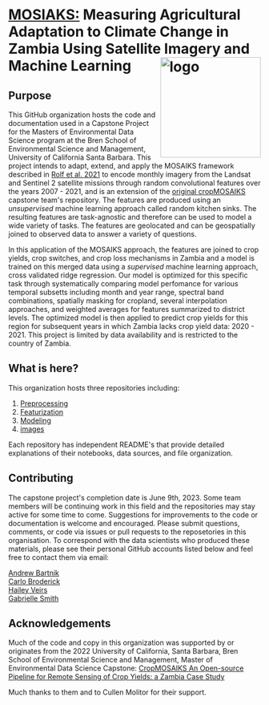 # [MOSIAKS:](https://bren.ucsb.edu/projects/measuring-agricultural-adaptation-climate-change-zambia-using-satellite-imagery-and) Measuring Agricultural Adaptation to Climate Change in Zambia Using Satellite Imagery and Machine Learning <img src="https://github.com/cropmosaiks/NDVI_Images/blob/main/images/cropMOSAIKS_hex.png?raw=true" alt="logo" align="right" height=200px/>

## Purpose

This GitHub organization hosts the code and documentation used in a Capstone Project for the Masters of Environmental Data Science program at the Bren School of Environmental Science and Management, University of California Santa Barbara. This project intends to adapt, extend, and apply the MOSAIKS framework described in [Rolf et al. 2021](https://www.nature.com/articles/s41467-021-24638-z) to encode monthly imagery from the Landsat and Sentinel 2 satellite missions through random convolutional features over the years 2007 - 2021, and is an extension of the [original cropMOSAIKS](https://github.com/cropmosaiks) capstone team's repository. The features are produced using an _unsupervised_ machine learning approach called random kitchen sinks. The resulting features are task-agnostic and therefore can be used to model a wide variety of tasks. The features are geolocated and can be geospatially joined to observed data to answer a variety of questions. 

In this application of the MOSAIKS approach, the features are joined to crop yields, crop switches, and crop loss mechanisms in Zambia and a model is trained on this merged data using a _supervised_ machine learning approach, cross validated ridge regression. Our model is optimized for this specific task through systematically comparing model perfomance for various temporal subsetts including month and year range, spectral band combinations, spatially masking for cropland, several interpolation approaches, and weighted averages for features summarized to district levels. The optimized model is then applied to predict crop yields for this region for subsequent years in which Zambia lacks crop yield data: 2020 - 2021. This project is limited by data availability and is restricted to the country of Zambia.

## What is here?

This organization hosts three repositories including:
 1. [Preprocessing](https://github.com/mosaiks-capstone/Preprocessing)
 2. [Featurization](https://github.com/mosaiks-capstone/Featurization)
 3. [Modeling](https://github.com/mosaiks-capstone/Modeling)
 4. [images](https://github.com/mosaiks-capstone/Visualizations)

Each repository has independent README's that provide detailed explanations of their notebooks, data sources, and file organization.

## Contributing

The capstone project's completion date is June 9th, 2023. Some team members will be continuing work in this field and the repositories may stay active for some time to come. Suggestions for improvements to the code or documentation is welcome and encouraged. Please submit questions, comments, or code via issues or pull requests to the reposetories in this organisation. To correspond with the data scientists who produced these materials, please see their personal GitHub accounts listed below and feel free to contact them via email:

[Andrew Bartnik](https://github.com/andrewbartnik)\
[Carlo Broderick](https://github.com/CarloBroderick)\
[Hailey Veirs](https://github.com/gabriellensmith)\
[Gabrielle Smith](https://github.com/hveirs)

## Acknowledgements

Much of the code and copy in this organization was supported by or originates from the 2022 University of California, Santa Barbara, Bren School of Environmental Science and Management, Master of Environmental Data Science Capstone: [CropMOSAIKS An Open-source Pipeline for Remote Sensing of Crop Yields: a Zambia Case Study](https://github.com/cropmosaiks)

Much thanks to them and to Cullen Molitor for their support. 
